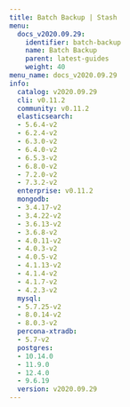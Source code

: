 ```yaml
---
title: Batch Backup | Stash
menu:
  docs_v2020.09.29:
    identifier: batch-backup
    name: Batch Backup
    parent: latest-guides
    weight: 40
menu_name: docs_v2020.09.29
info:
  catalog: v2020.09.29
  cli: v0.11.2
  community: v0.11.2
  elasticsearch:
  - 5.6.4-v2
  - 6.2.4-v2
  - 6.3.0-v2
  - 6.4.0-v2
  - 6.5.3-v2
  - 6.8.0-v2
  - 7.2.0-v2
  - 7.3.2-v2
  enterprise: v0.11.2
  mongodb:
  - 3.4.17-v2
  - 3.4.22-v2
  - 3.6.13-v2
  - 3.6.8-v2
  - 4.0.11-v2
  - 4.0.3-v2
  - 4.0.5-v2
  - 4.1.13-v2
  - 4.1.4-v2
  - 4.1.7-v2
  - 4.2.3-v2
  mysql:
  - 5.7.25-v2
  - 8.0.14-v2
  - 8.0.3-v2
  percona-xtradb:
  - 5.7-v2
  postgres:
  - 10.14.0
  - 11.9.0
  - 12.4.0
  - 9.6.19
  version: v2020.09.29
---
```



